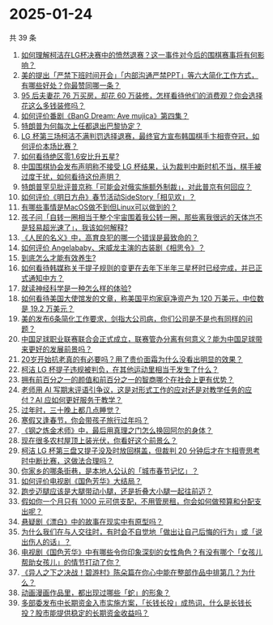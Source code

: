 # 2025-01-24

共 39 条

<!-- BEGIN -->
<!-- 最后更新时间 Fri Jan 24 2025 01:12:21 GMT+0800 (China Standard Time) -->

1. [如何理解柯洁在LG杯决赛中的愤然退赛？这一事件对今后的围棋赛事将有何影响？](https://www.zhihu.com/question/10372102935)
1. [美的提出「严禁下班时间开会」「内部沟通严禁PPT」等六大简化工作方式，有哪些好处？你最赞同哪一条？](https://www.zhihu.com/question/10352184876)
1. [95 后夫妻花 76 万买房，却花 60 万装修，怎样看待他们的消费观？你会选择花这么多钱装修吗？](https://www.zhihu.com/question/10340667762)
1. [如何评价番剧《BanG Dream: Ave mujica》第四集？](https://www.zhihu.com/question/10355109068)
1. [特朗普为何每次上任都退出巴黎协定？](https://www.zhihu.com/question/10214601005)
1. [LG 杯第三场柯洁不满判罚选择退赛，最终官方宣布韩国棋手卞相壹夺冠，如何评价本场比赛？](https://www.zhihu.com/question/10347590282)
1. [如何看待绝区零1.6安比升五星?](https://www.zhihu.com/question/10380547892)
1. [中国围棋协会发布声明称不接受 LG 杯结果，认为裁判中断时机不当，棋手被过度干扰，如何看待这份声明？](https://www.zhihu.com/question/10380564238)
1. [特朗普罕见批评普京称「可能会对俄实施额外制裁」，对此普京有何回应？](https://www.zhihu.com/question/10270568075)
1. [如何评价《明日方舟》春节活动SideStory「相见欢」？](https://www.zhihu.com/question/10292009553)
1. [有哪些事情是MacOS做不到但Linux可以做到的？](https://www.zhihu.com/question/9656040332)
1. [孩子问「自转一圈相当于整个宇宙围着我公转一圈，那些离我很远的天体岂不是轻易超光速了」，我该如何解释?](https://www.zhihu.com/question/10225161094)
1. [《人民的名义》中，高育良犯的哪一个错误是最致命的？](https://www.zhihu.com/question/9860101025)
1. [如何评价 Angelababy、宋威龙主演的古装剧《相思令》？](https://www.zhihu.com/question/10104748843)
1. [到底怎么才能有效养生?](https://www.zhihu.com/question/663236475)
1. [如何看待韩媒称关于提子规则的变更在去年下半年三星杯时已经完成，并已正式通知中方？](https://www.zhihu.com/question/10267983197)
1. [就读神经科学是一种怎么样的体验?](https://www.zhihu.com/question/42710235)
1. [如何看待美国大使馆发的文章，称美国平均家庭净资产为 120 万美元，中位数是 19.2 万美元？](https://www.zhihu.com/question/9927160312)
1. [美的发布6条简化工作要求，剑指大公司病，你们公司是不是也有同样的问题？](https://www.zhihu.com/question/10342329083)
1. [中国足球职业联赛联合会正式成立，联赛管办分离有何意义？能为中国足球带来更好的发展前景吗？](https://www.zhihu.com/question/10368755661)
1. [20岁开始抗老真的有必要吗？用了贵价面霜为什么没看出明显的效果？](https://www.zhihu.com/question/8619140088)
1. [柯洁 LG 杯提子违规被判负，在其他运动里相当于发生了什么？](https://www.zhihu.com/question/10269024055)
1. [拥有前百分之一的颜值和前百分之一的智商哪个在社会上更有优势？](https://www.zhihu.com/question/9997227953)
1. [老师用 AI 写期末评语引争议，这是对形式工作的应对还是对教学任务的应付？AI 应如何更好服务于教学？](https://www.zhihu.com/question/10194021429)
1. [过年时，三十晚上都几点睡觉？](https://www.zhihu.com/question/10158831005)
1. [寒假又逢春节，你会带孩子旅行过年吗？](https://www.zhihu.com/question/9509663456)
1. [《钢之炼金术师》中，最后用真理之门怎么换回阿尔的身体？](https://www.zhihu.com/question/477107597)
1. [现在很多农村屋顶上装光伏，你看好这个前景么？](https://www.zhihu.com/question/3557291730)
1. [柯洁 LG 杯第三盘又提子没及时放回棋盖，但裁判 20 分钟后才在卞相壹思考时中断比赛，这做法合理吗？](https://www.zhihu.com/question/10351013703)
1. [你家乡的哪条街巷，是本地人公认的「城市春节记忆」？](https://www.zhihu.com/question/7653952965)
1. [如何评价电视剧《国色芳华》大结局？](https://www.zhihu.com/question/10294275814)
1. [跑步迈腿应该是大腿带动小腿，还是折叠大小腿一起往前迈？](https://www.zhihu.com/question/9749630889)
1. [假如你一个月只有 1000 元可供支配，不用管房租，你会如何做预算和分配支出呢？](https://www.zhihu.com/question/10037726371)
1. [悬疑剧《漂白》中的故事在现实中有原型吗？](https://www.zhihu.com/question/9850070563)
1. [为什么我们在与人交往时，有时会不自觉地「做出让自己后悔的行为」或「说出伤人的话」？](https://www.zhihu.com/question/9671779249)
1. [电视剧《国色芳华》中有哪些令你印象深刻的女性角色？有没有哪个「女孩儿帮助女孩儿」的情节打动了你？](https://www.zhihu.com/question/9223057602)
1. [《异人之下之决战！碧游村》陈朵篇在你心中能在整部作品中排第几？为什么？](https://www.zhihu.com/question/10350328101)
1. [动画漫画作品里，都出现过哪些「蛇」的形象？](https://www.zhihu.com/question/9764251435)
1. [多部委发布中长期资金入市实施方案，「长钱长投」成热词，什么是长钱长投？股市能提供稳定的长期资金收益吗？](https://www.zhihu.com/question/10287635203)

<!-- END -->
